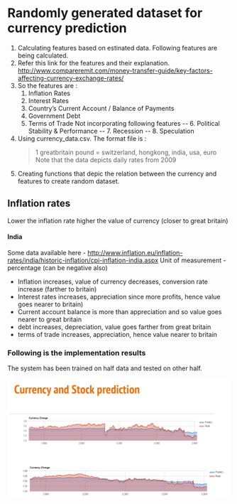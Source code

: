 # Randomly generated dataset for currency prediction

1. Calculating features based on estinated data. Following features are being calculated.
2. Refer this link for the features and their explanation.
	http://www.compareremit.com/money-transfer-guide/key-factors-affecting-currency-exchange-rates/
3. So the features are :
	1. Inflation Rates
 	2. Interest Rates
	3. Country’s Current Account / Balance of Payments
	4. Government Debt
	5. Terms of Trade
	Not incorporating following features
	-- 6. Political Stability & Performance
	-- 7. Recession
	-- 8. Speculation
4. Using currency_data.csv. The format file is  : 
	> 1 greatbritain pound = switzerland, hongkong, india, usa, euro
	Note that the data depicts daily rates from 2009
5. Creating functions that depic the relation between the currency and features to create random dataset.

## Inflation rates
Lower the inflation rate higher the value of currency (closer to great britain)
#### India
Some data available here - http://www.inflation.eu/inflation-rates/india/historic-inflation/cpi-inflation-india.aspx
Unit of measurement - percentage (can be negative also)

- Inflation increases, value of currency decreases, conversion rate increase (farther to britain)
- Interest rates increases, appreciation since more profits, hence value goes nearer to britain)
- Current account balance is more than appreciation and so value goes nearer to great britain
- debt increases, depreciation, value goes farther from great britain
- terms of trade increases, appreciation, hence value nearer to britain

### Following is the implementation results

The system has been trained on half data and tested on other half.

![5](https://raw.githubusercontent.com/gospelslide/Thrive/master/python-dataset/screenshots/Readme/5.png)
